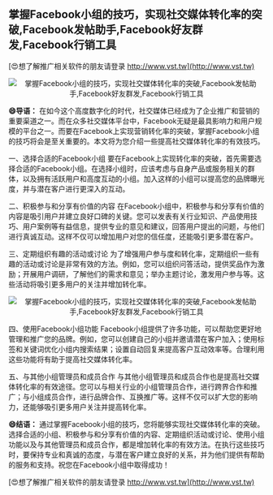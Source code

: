 ## **掌握Facebook小组的技巧，实现社交媒体转化率的突破,Facebook发帖助手,Facebook好友群发,Facebook行销工具**

[😍想了解推广相关软件的朋友请登录 http://www.vst.tw](http://www.vst.tw)

 <center><img src="https://vst.tw/MP4/tuiguang/png/6.png" alt="掌握Facebook小组的技巧，实现社交媒体转化率的突破,Facebook发帖助手,Facebook好友群发,Facebook行销工具"></center>

**😄导语：**
在如今这个高度数字化的时代，社交媒体已经成为了企业推广和营销的重要渠道之一。而在众多社交媒体平台中，Facebook无疑是最具影响力和用户规模的平台之一。而要在Facebook上实现营销转化率的突破，掌握Facebook小组的技巧将会是至关重要的。本文将为您介绍一些提高社交媒体转化率的有效技巧。

一、选择合适的Facebook小组
要在Facebook上实现转化率的突破，首先需要选择合适的Facebook小组。在选择小组时，应该考虑与自身产品或服务相关的群体，以及拥有活跃用户和高度互动的小组。加入这样的小组可以提高您的品牌曝光度，并与潜在客户进行更深入的互动。

二、积极参与和分享有价值的内容
在Facebook小组中，积极参与和分享有价值的内容是吸引用户并建立良好口碑的关键。您可以发表有关行业知识、产品使用技巧、用户案例等有益信息，提供专业的意见和建议，回答用户提出的问题，与他们进行真诚互动。这样不仅可以增加用户对您的信任度，还能吸引更多潜在客户。

三、定期组织有趣的活动或讨论
为了增强用户参与度和转化率，定期组织一些有趣的活动或讨论是非常有效的方法。例如，您可以组织问答活动，提供奖品作为激励；开展用户调研，了解他们的需求和意见；举办主题讨论，激发用户参与等。这些活动将吸引更多用户的关注并增加转化率。

 <center><img src="https://vst.tw/MP4/tuiguang/png/2.png" alt="掌握Facebook小组的技巧，实现社交媒体转化率的突破,Facebook发帖助手,Facebook好友群发,Facebook行销工具"></center>

四、使用Facebook小组功能
Facebook小组提供了许多功能，可以帮助您更好地管理和推广您的品牌。例如，您可以创建自己的小组并邀请潜在客户加入；使用标签和关键词优化小组内搜索结果；设置自动回复来提高客户互动效率等。合理利用这些功能将有助于提高社交媒体转化率。

五、与其他小组管理员和成员合作
与其他小组管理员和成员合作也是提高社交媒体转化率的有效途径。您可以与相关行业的小组管理员合作，进行跨界合作和推广；与小组成员合作，进行品牌合作、互换推广等。这样不仅可以扩大您的影响力，还能够吸引更多用户关注并提高转化率。

**😄结语：**
通过掌握Facebook小组的技巧，您将能够实现社交媒体转化率的突破。选择合适的小组、积极参与和分享有价值的内容、定期组织活动或讨论、使用小组功能以及与其他管理员和成员合作，都是增加转化率的有效方法。在执行这些技巧时，要保持专业和真诚的态度，与潜在客户建立良好的关系，并为他们提供有帮助的服务和支持。祝您在Facebook小组中取得成功！

[😍想了解推广相关软件的朋友请登录 http://www.vst.tw](http://www.vst.tw)



